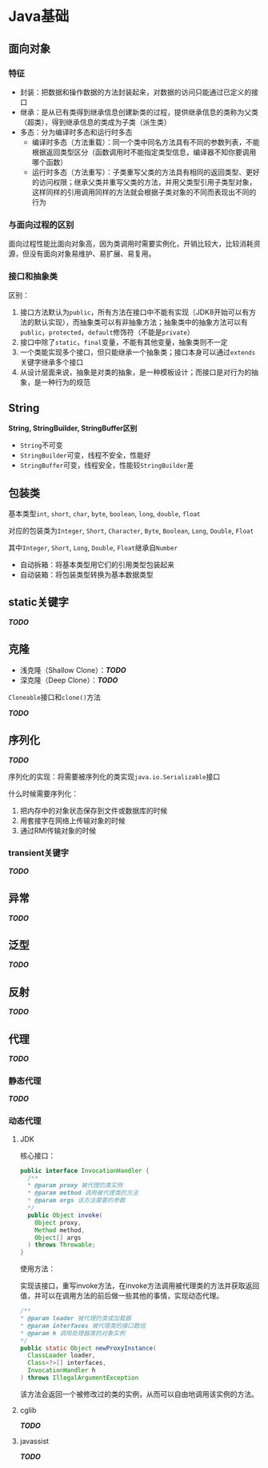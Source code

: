 # Java基础

## 面向对象

### 特征

- 封装：把数据和操作数据的方法封装起来，对数据的访问只能通过已定义的接口
- 继承：是从已有类得到继承信息创建新类的过程，提供继承信息的类称为父类（超类），得到继承信息的类成为子类（派生类）
- 多态：分为编译时多态和运行时多态
  - 编译时多态（方法重载）：同一个类中同名方法具有不同的参数列表，不能根据返回类型区分（函数调用时不能指定类型信息，编译器不知你要调用哪个函数）
  - 运行时多态（方法重写）：子类重写父类的方法具有相同的返回类型、更好的访问权限；继承父类并重写父类的方法，并用父类型引用子类型对象，这样同样的引用调用同样的方法就会根据子类对象的不同而表现出不同的行为

### 与面向过程的区别

面向过程性能比面向对象高，因为类调用时需要实例化，开销比较大，比较消耗资源，但没有面向对象易维护、易扩展、易复用。

### 接口和抽象类

区别：

1. 接口方法默认为`public`，所有方法在接口中不能有实现（JDK8开始可以有方法的默认实现），而抽象类可以有非抽象方法；抽象类中的抽象方法可以有`public`，`protected`，`default`修饰符（不能是`private`）
2. 接口中除了`static`，`final`变量，不能有其他变量，抽象类则不一定
3. 一个类能实现多个接口，但只能继承一个抽象类；接口本身可以通过`extends`关键字继承多个接口
4. 从设计层面来说，抽象是对类的抽象，是一种模板设计；而接口是对行为的抽象，是一种行为的规范

## String

**String, StringBuilder, StringBuffer区别**

- `String`不可变
- `StringBuilder`可变，线程不安全，性能好
- `StringBuffer`可变，线程安全，性能较`StringBuilder`差

## 包装类

基本类型`int`, `short`, `char`, `byte`, `boolean`, `long`, `double`, `float`

对应的包装类为`Integer`, `Short`, `Character`, `Byte`, `Boolean`, `Long`, `Double`, `Float`

其中`Integer`, `Short`, `Long`, `Double`, `Float`继承自`Number`

- 自动拆箱：将基本类型用它们的引用类型包装起来
- 自动装箱：将包装类型转换为基本数据类型

## static关键字

***TODO***

## 克隆

- 浅克隆（Shallow Clone）：***TODO***
- 深克隆（Deep Clone）：***TODO***

`Cloneable`接口和`clone()`方法

***TODO***

## 序列化

***TODO***

序列化的实现：将需要被序列化的类实现`java.io.Serializable`接口

什么时候需要序列化：

1. 把内存中的对象状态保存到文件或数据库的时候
2. 用套接字在网络上传输对象的时候
3. 通过RMI传输对象的时候

### transient关键字

***TODO***

## 异常

***TODO***

## 泛型

***TODO***

## 反射

***TODO***

## 代理

***TODO***

### 静态代理

***TODO***

### 动态代理

1. JDK

    核心接口：

    ```java
    public interface InvocationHandler {
      /**
      * @param proxy 被代理的类实例
      * @param method 调用被代理类的方法
      * @param args 该方法需要的参数
      */
      public Object invoke(
        Object proxy,
        Method method,
        Object[] args
      ) throws Throwable;
    }
    ```

    使用方法：

    实现该接口，重写invoke方法，在invoke方法调用被代理类的方法并获取返回值，并可以在调用方法的前后做一些其他的事情，实现动态代理。

    ```java
    /**
    * @param loader 被代理的类或加载器
    * @param interfaces 被代理类的接口数组
    * @param h 调用处理器类的对象实例
    */
    public static Object newProxyInstance(
      ClassLoader loader,
      Class<?>[] interfaces,
      InvocationHandler h
    ) throws IllegalArgumentException
    ```

    该方法会返回一个被修改过的类的实例，从而可以自由地调用该实例的方法。

2. cglib

    ***TODO***

3. javassist

    ***TODO***